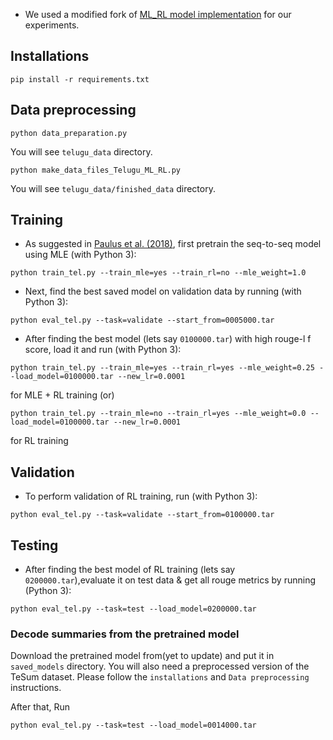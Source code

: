 * We used a modified fork of [ML_RL model implementation](https://github.com/rohithreddy024/Text-Summarizer-Pytorch) for our experiments.


## Installations
```
pip install -r requirements.txt
```

## Data preprocessing

```
python data_preparation.py
```
You will see `telugu_data` directory.

```
python make_data_files_Telugu_ML_RL.py
```
You will see `telugu_data/finished_data` directory.

## Training
* As suggested in [Paulus et al. (2018)](https://arxiv.org/pdf/1705.04304.pdf), first pretrain the seq-to-seq model using MLE (with Python 3):
```
python train_tel.py --train_mle=yes --train_rl=no --mle_weight=1.0
```
* Next, find the best saved model on validation data by running (with Python 3):
```
python eval_tel.py --task=validate --start_from=0005000.tar
```
* After finding the best model (lets say ```0100000.tar```) with high rouge-l f score, load it and run (with Python 3):
```
python train_tel.py --train_mle=yes --train_rl=yes --mle_weight=0.25 --load_model=0100000.tar --new_lr=0.0001
```
for MLE + RL training (or)
```
python train_tel.py --train_mle=no --train_rl=yes --mle_weight=0.0 --load_model=0100000.tar --new_lr=0.0001
```
for RL training

## Validation
* To perform validation of RL training, run (with Python 3):
```
python eval_tel.py --task=validate --start_from=0100000.tar 
```
## Testing
* After finding the best model of RL training (lets say ```0200000.tar```),evaluate it on test data & get all rouge metrics by running (Python 3):
```
python eval_tel.py --task=test --load_model=0200000.tar
```

### Decode summaries from the pretrained model
Download the pretrained model from(yet to update) and put it in `saved_models` directory. You will also need a preprocessed version of the TeSum dataset.  Please follow the `installations` and `Data preprocessing` instructions. 

After that, Run
```
python eval_tel.py --task=test --load_model=0014000.tar
```

